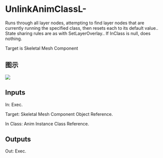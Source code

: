 # UnlinkAnimClassL-

Runs through all layer nodes, attempting to find layer nodes that are currently running the specified class, then resets each to its default value.. State sharing rules are as with SetLayerOverlay.. If InClass is null, does nothing.

Target is Skeletal Mesh Component

## 图示

![]($-20221218-18260125.png)

## Inputs

In: Exec.

Target: Skeletal Mesh Component Object Reference.

In Class: Anim Instance Class Reference.  

## Outputs

Out: Exec.

